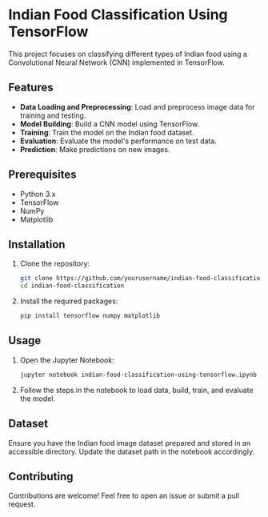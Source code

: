 # Indian Food Classification Using TensorFlow

This project focuses on classifying different types of Indian food using a Convolutional Neural Network (CNN) implemented in TensorFlow.

## Features

- **Data Loading and Preprocessing**: Load and preprocess image data for training and testing.
- **Model Building**: Build a CNN model using TensorFlow.
- **Training**: Train the model on the Indian food dataset.
- **Evaluation**: Evaluate the model's performance on test data.
- **Prediction**: Make predictions on new images.

## Prerequisites

- Python 3.x
- TensorFlow
- NumPy
- Matplotlib

## Installation

1. Clone the repository:
   ```sh
   git clone https://github.com/yourusername/indian-food-classification.git
   cd indian-food-classification
   ```

2. Install the required packages:
   ```sh
   pip install tensorflow numpy matplotlib
   ```

## Usage

1. Open the Jupyter Notebook:
   ```sh
   jupyter notebook indian-food-classification-using-tensorflow.ipynb
   ```

2. Follow the steps in the notebook to load data, build, train, and evaluate the model.

## Dataset

Ensure you have the Indian food image dataset prepared and stored in an accessible directory. Update the dataset path in the notebook accordingly.

## Contributing

Contributions are welcome! Feel free to open an issue or submit a pull request.




